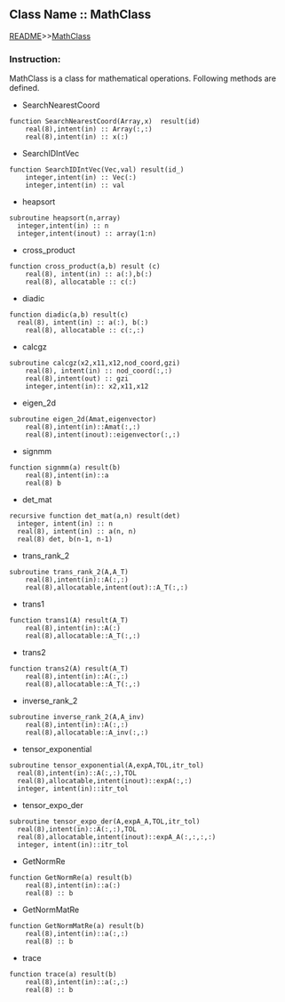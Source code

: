 ## Class Name :: MathClass

[README](README.md)>>[MathClass](Document/MathClass.md)

### Instruction:
MathClass is a class for mathematical operations. Following methods are defined.


* SearchNearestCoord
```
function SearchNearestCoord(Array,x)  result(id)
	real(8),intent(in) :: Array(:,:)
	real(8),intent(in) :: x(:)

```


* SearchIDIntVec
```
function SearchIDIntVec(Vec,val) result(id_)
	integer,intent(in) :: Vec(:)
	integer,intent(in) :: val

```

* heapsort
```
subroutine heapsort(n,array)
  integer,intent(in) :: n
  integer,intent(inout) :: array(1:n)

```

* cross_product
```
function cross_product(a,b) result (c)
	real(8), intent(in) :: a(:),b(:)
	real(8), allocatable :: c(:)

```

* diadic
```
function diadic(a,b) result(c)
  real(8), intent(in) :: a(:), b(:)
	real(8), allocatable :: c(:,:)

```

* calcgz
```
subroutine calcgz(x2,x11,x12,nod_coord,gzi)
	real(8), intent(in) :: nod_coord(:,:)
	real(8),intent(out) :: gzi
	integer,intent(in):: x2,x11,x12

```

* eigen_2d
```
subroutine eigen_2d(Amat,eigenvector)
	real(8),intent(in)::Amat(:,:)
	real(8),intent(inout)::eigenvector(:,:)

```

* signmm
```
function signmm(a) result(b)
	real(8),intent(in)::a
	real(8) b

```

* det_mat
```
recursive function det_mat(a,n) result(det)
  integer, intent(in) :: n
  real(8), intent(in) :: a(n, n)
  real(8) det, b(n-1, n-1)

```


* trans_rank_2
```
subroutine trans_rank_2(A,A_T)
	real(8),intent(in)::A(:,:)
	real(8),allocatable,intent(out)::A_T(:,:)

```

* trans1
```
function trans1(A) result(A_T)
	real(8),intent(in)::A(:)
	real(8),allocatable::A_T(:,:)

```

* trans2
```
function trans2(A) result(A_T)
	real(8),intent(in)::A(:,:)
	real(8),allocatable::A_T(:,:)

```

* inverse_rank_2
```
subroutine inverse_rank_2(A,A_inv)
	real(8),intent(in)::A(:,:)
	real(8),allocatable::A_inv(:,:)

```


* tensor_exponential
```
subroutine tensor_exponential(A,expA,TOL,itr_tol)
  real(8),intent(in)::A(:,:),TOL
  real(8),allocatable,intent(inout)::expA(:,:)
  integer, intent(in)::itr_tol

```


* tensor_expo_der
```
subroutine tensor_expo_der(A,expA_A,TOL,itr_tol)
  real(8),intent(in)::A(:,:),TOL
  real(8),allocatable,intent(inout)::expA_A(:,:,:,:)
  integer, intent(in)::itr_tol

```


* GetNormRe
```
function GetNormRe(a) result(b)
	real(8),intent(in)::a(:)
	real(8) :: b

```


* GetNormMatRe
```
function GetNormMatRe(a) result(b)
	real(8),intent(in)::a(:,:)
	real(8) :: b

```

* trace
```
function trace(a) result(b)
	real(8),intent(in)::a(:,:)
	real(8) :: b

```